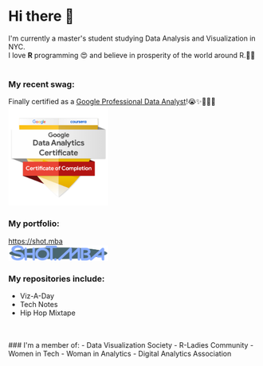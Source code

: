 <!--![](SHOKOLATTE-lb-fix.png) -->


# Hi there 👋

I'm currently a master's student studying Data Analysis and Visualization in NYC.<br>
I love **R** programming 😍 and believe in prosperity of the world around R.💪🤓<br>
<br>

### My recent swag: 
Finally certified as a <a href = "https://www.credly.com/go/jOICa2ip">Google Professional Data Analyst</a>!😭✨🥳🎉🎉<br>
<a href = "https://www.credly.com/go/jOICa2ip"><img src = "https://raw.githubusercontent.com/ShokoLocoMocco/ShokoLocoMocco/main/google-data-analytics-certificate.2.png" width=200></a><br>



### My portfolio: 
https://shot.mba<br>
<a href = "https://shot.mba"><img src = "https://raw.githubusercontent.com/ShokoLocoMocco/ShokoLocoMocco/main/shot.mba_logo.png" width=200></a>
<br>
### My repositories include:
- Viz-A-Day
- Tech Notes
- Hip Hop Mixtape

<br>

<br>
### I'm a member of:
- Data Visualization Society
- R-Ladies Community
- Women in Tech
- Woman in Analytics
- Digital Analytics Association

<!--
**ShokoLocoMocco/ShokoLocoMocco** is a ✨ _special_ ✨ repository because its `README.md` (this file) appears on your GitHub profile.

Here are some ideas to get you started:

- 🔭 I’m currently working on ...
- 🌱 I’m currently learning ...
- 👯 I’m looking to collaborate on ...
- 🤔 I’m looking for help with ...
- 💬 Ask me about ...
- 📫 How to reach me: ...
- 😄 Pronouns: ...
- ⚡ Fun fact: ...
-->
